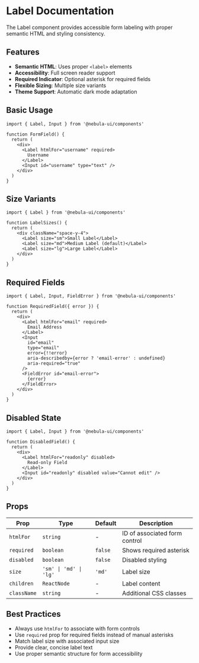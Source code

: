 # Label Documentation

The Label component provides accessible form labeling with proper semantic HTML and styling consistency.

## Features

- **Semantic HTML**: Uses proper `<label>` elements
- **Accessibility**: Full screen reader support
- **Required Indicator**: Optional asterisk for required fields
- **Flexible Sizing**: Multiple size variants
- **Theme Support**: Automatic dark mode adaptation

## Basic Usage

```tsx
import { Label, Input } from '@nebula-ui/components'

function FormField() {
  return (
    <div>
      <Label htmlFor="username" required>
        Username
      </Label>
      <Input id="username" type="text" />
    </div>
  )
}
```

## Size Variants

```tsx
import { Label } from '@nebula-ui/components'

function LabelSizes() {
  return (
    <div className="space-y-4">
      <Label size="sm">Small Label</Label>
      <Label size="md">Medium Label (default)</Label>
      <Label size="lg">Large Label</Label>
    </div>
  )
}
```

## Required Fields

```tsx
import { Label, Input, FieldError } from '@nebula-ui/components'

function RequiredField({ error }) {
  return (
    <div>
      <Label htmlFor="email" required>
        Email Address
      </Label>
      <Input 
        id="email" 
        type="email"
        error={!!error}
        aria-describedby={error ? 'email-error' : undefined}
        aria-required="true"
      />
      <FieldError id="email-error">
        {error}
      </FieldError>
    </div>
  )
}
```

## Disabled State

```tsx
import { Label, Input } from '@nebula-ui/components'

function DisabledField() {
  return (
    <div>
      <Label htmlFor="readonly" disabled>
        Read-only Field
      </Label>
      <Input id="readonly" disabled value="Cannot edit" />
    </div>
  )
}
```

## Props

| Prop        | Type                   | Default | Description                   |
| ----------- | ---------------------- | ------- | ----------------------------- |
| `htmlFor`   | `string`               | -       | ID of associated form control |
| `required`  | `boolean`              | `false` | Shows required asterisk       |
| `disabled`  | `boolean`              | `false` | Disabled styling              |
| `size`      | `'sm' \| 'md' \| 'lg'` | `'md'`  | Label size                    |
| `children`  | `ReactNode`            | -       | Label content                 |
| `className` | `string`               | -       | Additional CSS classes        |

## Best Practices

- Always use `htmlFor` to associate with form controls
- Use `required` prop for required fields instead of manual asterisks
- Match label size with associated input size
- Provide clear, concise label text
- Use proper semantic structure for form accessibility
